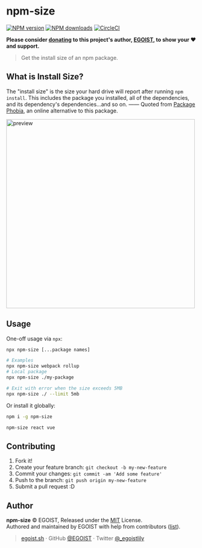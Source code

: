 # npm-size

[![NPM version](https://badgen.net/npm/v/npm-size)](https://npmjs.com/package/npm-size) [![NPM downloads](https://badgen.net/npm/dm/npm-size)](https://npmjs.com/package/npm-size) [![CircleCI](https://badgen.net/circleci/github/egoist/npm-size/master)](https://circleci.com/gh/egoist/npm-size/tree/master)

**Please consider [donating](https://www.patreon.com/egoist) to this project's author, [EGOIST](#author), to show your ❤️ and support.**

> Get the install size of an npm package.

## What is Install Size?

The "install size" is the size your hard drive will report after running `npm install`. This includes the package you installed, all of the dependencies, and its dependency's dependencies...and so on. —— Quoted from [Package Phobia](https://packagephobia.now.sh/), an online alternative to this package.

<img src="https://unpkg.com/@egoist/media/projects/npm-size/preview.svg" width="500" alt="preview">

## Usage

One-off usage via `npx`:

```bash
npx npm-size [...package names]

# Examples
npx npm-size webpack rollup
# Local package
npx npm-size ./my-package

# Exit with error when the size exceeds 5MB
npx npm-size ./ --limit 5mb
```

Or install it globally:

```bash
npm i -g npm-size

npm-size react vue
```

## Contributing

1. Fork it!
2. Create your feature branch: `git checkout -b my-new-feature`
3. Commit your changes: `git commit -am 'Add some feature'`
4. Push to the branch: `git push origin my-new-feature`
5. Submit a pull request :D

## Author

**npm-size** © EGOIST, Released under the [MIT](./LICENSE) License.<br>
Authored and maintained by EGOIST with help from contributors ([list](https://github.com/egoist/npm-size/contributors)).

> [egoist.sh](https://egoist.sh) · GitHub [@EGOIST](https://github.com/egoist) · Twitter [@\_egoistlily](https://twitter.com/_egoistlily)
